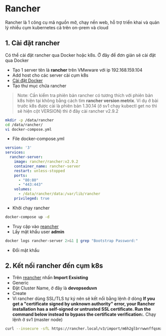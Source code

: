 # Rancher

 Rancher là 1 công cụ mã nguồn mở, chạy nền web, hỗ trợ triển khai và quản lý nhiều cụm kubernetes cả trên on-prem và cloud

## 1. Cài đặt rancher

Có thể cài đặt rancher qua Docker hoặc k8s. Ở đây để đơn giản sẽ cài đặt qua Docker

- Tạo 1 server tên là **rancher** trên VMwware với ip 192.168.159.104
- Add host cho các server cài cụm k8s
- [Cài đặt Docker](../../DevOps%20For%20Fresher/5.%20Docker/1%20Cài%20đặt%20docker.md)
- Tạo thư mục chứa rancher

>Note: Cần kiểm tra phiên bản rancher có tương thích với phiên bản k8s hiện tại không bằng cách tìm **rancher version metrix**. Ví dụ ở bài trước k8s được cài là phiên bản 1.30.14 (ở sv1 chạy kubectl get no thì sẽ hiện cột VERSION) thì ở đây cài rancher v2.9.2

```sh
mkdir -p /data/rancher
cd /data/rancher/
vi docker-compose.yml
```

- File docker-compose.yml

```yml
version: '3'
services:
  rancher-server:
    image: rancher/rancher:v2.9.2
    container_name: rancher-server
    restart: unless-stopped
    ports:
      - "80:80"
      - "443:443"
    volumes:
      - /data/rancher/data:/var/lib/rancher
    privileged: true
```

- Khởi chạy rancher

```sh
docker-compose up -d
```

- Truy cập vào [reancher](https://rancher.local)
- Lấy mật khẩu user **admin**

```sh
docker logs rancher-server 2>&1 | grep "Bootstrap Password:"
```

- Đổi mật khẩu

## 2. Kết nối rancher đến cụm k8s

- Trên [reancher](https://rancher.local) nhấn **Import Exsisting**
- Generic
- Đặt Cluster Name, ở đây là **devopseduvn**
- Create
- Vì rancher dùng SSL/TLS tự ký nên sẽ kết nổi bằng lệnh ở dòng **If you get a "certificate signed by unknown authority" error, your Rancher installation has a self-signed or untrusted SSL certificate. Run the command below instead to bypass the certificate verification:**. Chạy lệnh ở sv1 (master node)

```sh
curl --insecure -sfL https://rancher.local/v3/import/m6h2glbrrwwnffqsmxg5f5nnk8jsxrv6rdk4lpdzpt42wxsxb2hgmb_c-m-p5bm2cfb.yaml | kubectl apply -f -
```
